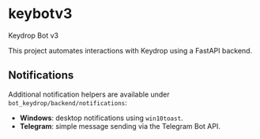 # keybotv3
Keydrop Bot v3

This project automates interactions with Keydrop using a FastAPI backend.

## Notifications

Additional notification helpers are available under `bot_keydrop/backend/notifications`:

- **Windows**: desktop notifications using `win10toast`.
- **Telegram**: simple message sending via the Telegram Bot API.
